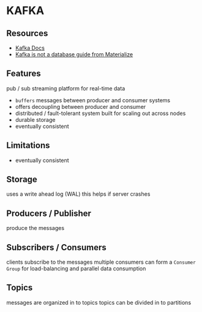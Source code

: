 # KAFKA

## Resources

- [Kafka Docs](https://kafka.apache.org/documentation/)
- [Kafka is not a database guide from Materialize](https://materialize.com/blog/kafka-is-not-a-database/)

## Features
pub / sub streaming platform for real-time data
- `buffers` messages between producer and consumer systems
- offers decoupling between producer and consumer
- distributed / fault-tolerant system built for scaling out across nodes
- durable storage
- eventually consistent

## Limitations
- eventually consistent

## Storage
uses a write ahead log (WAL)
this helps if server crashes

## Producers / Publisher
produce the messages

## Subscribers / Consumers
clients subscribe to the messages
multiple consumers can form a `Consumer Group` for load-balancing and parallel data consumption

## Topics
messages are organized in to topics
topics can be divided in to partitions
